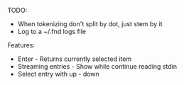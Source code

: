 
TODO:

- When tokenizing don't split by dot, just stem by it
- Log to a ~/.fnd logs file

Features:

- Enter - Returns currently selected item
- Streaming entries - Show while continue reading stdin
- Select entry with up - down
